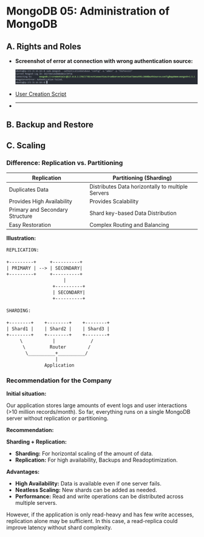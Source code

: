 # MongoDB 05: Administration of MongoDB

## A. Rights and Roles

- **Screenshot of error at connection with wrong authentication source:**

	![Authentication Error](/m165-NoSQL/x-resources/m/05/auth-error.png)

- [User Creation Script](create-user.js)

- ****

## B. Backup and Restore

## C. Scaling

### Difference: Replication vs. Partitioning

| Replication | Partitioning (Sharding) |
|-------------|-------------------------|
| Duplicates Data | Distributes Data horizontally to multiple Servers |
| Provides High Availability | Provides Scalability |
| Primary and Secondary Structure | Shard key-based Data Distribution |
| Easy Restoration | Complex Routing and Balancing |

**Illustration:**

```plaintext
REPLICATION:

+---------+     +----------+
| PRIMARY | --> | SECONDARY|
+---------+     +----------+
                     |
                 +----------+
                 | SECONDARY|
                 +----------+

SHARDING:

+--------+    +--------+    +--------+
| Shard1 |    | Shard2 |    | Shard3 |
+--------+    +--------+    +--------+
     \           |             /
      \         Router        /
       \__________+__________/
                  |
              Application
```

### Recommendation for the Company

**Initial situation:**

Our application stores large amounts of event logs and user interactions (>10 million records/month). So far, everything runs on a single MongoDB server without replication or partitioning.

**Recommendation:**

**Sharding + Replication:**

- **Sharding:** For horizontal scaling of the amount of data.
- **Replication:** For high availability, Backups and Readoptimization.

**Advantages:**

- **High Availability:** Data is available even if one server fails.
- **Neatless Scaling:** New shards can be added as needed.
- **Performance:** Read and write operations can be distributed across multiple servers.

However, if the application is only read-heavy and has few write accesses, replication alone may be sufficient. In this case, a read-replica could improve latency without shard complexity.
